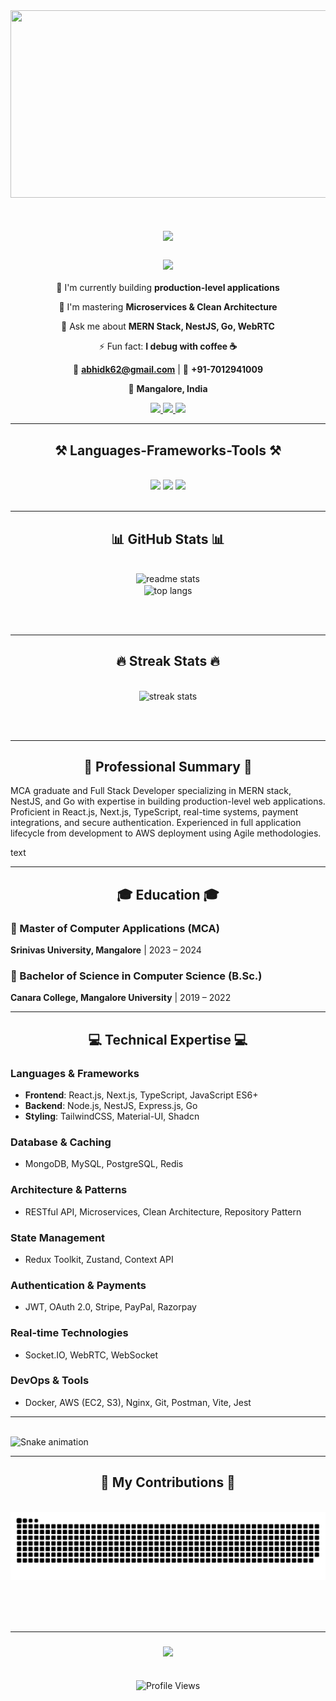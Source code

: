 <div align="center">
  <img src="https://media.giphy.com/media/qgQUggAC3Pfv687qPC/giphy.gif" width="600" height="300"/>
</div>

<h1 align="center">
  <img src="https://readme-typing-svg.herokuapp.com/?font=Righteous&size=35&center=true&vCenter=true&width=500&height=70&duration=4000&lines=Hi+There!+👋;+I'm+Abhishek!;" />
</h1>

<h3 align="center">
  <img src="https://readme-typing-svg.herokuapp.com/?font=Righteous&size=25&center=true&vCenter=true&width=600&height=50&duration=3000&lines=React+Developer+⚛️;Next.js+Developer+🚀;Node.js+Developer+💚;Express.js+Developer+⚡;NestJS+Developer+🔴;JavaScript+Developer+💛;Full+Stack+Developer+🌐;Backend+Developer+🔧;Frontend+Developer+🎨;MERN+Stack+Developer+📦" />
</h3>

<div align="center">
 
 🔭 I'm currently building **production-level applications**
 
 🌱 I'm mastering **Microservices & Clean Architecture**
 
 💬 Ask me about **MERN Stack, NestJS, Go, WebRTC**

 ⚡ Fun fact: **I debug with coffee ☕**

 📧 **abhidk62@gmail.com** | 📱 **+91-7012941009**

 📍 **Mangalore, India**

</div>

<div align="center"> 
  <a href="mailto:abhidk62@gmail.com">
    <img src="https://img.shields.io/badge/Gmail-333333?style=for-the-badge&logo=gmail&logoColor=red" />
  </a>
  <a href="your-linkedin-url" target="_blank">
    <img src="https://img.shields.io/badge/LinkedIn-0077B5?style=for-the-badge&logo=linkedin&logoColor=white" target="_blank" />
  </a>
  <a href="your-portfolio-url" target="_blank">
     <img src="https://img.shields.io/badge/Portfolio-FF5722?style=for-the-badge&logo=todoist&logoColor=white" target="_blank" />
  </a>
</div>

---

<h2 align="center">⚒️ Languages-Frameworks-Tools ⚒️</h2>
<br/>
<div align="center">
    <img src="https://skillicons.dev/icons?i=react,nextjs,nodejs,express,nestjs,go,typescript,javascript" />
    <img src="https://skillicons.dev/icons?i=mongodb,mysql,postgresql,redis,docker,aws,nginx,git" />
    <img src="https://skillicons.dev/icons?i=redux,tailwind,vite,jest,postman,socketio,vercel,linux" />
</div>

<br/>

---

<h2 align="center">📊 GitHub Stats 📊</h2>
<br>
<div align="center">
  <img width="390" src="https://github-readme-stats.vercel.app/api?username=mohammedrimshan&show_icons=true&theme=tokyonight&rank_icon=github&border_radius=10" alt="readme stats" />
  <br/>
  <img width="325" align="center" src="https://github-readme-stats.vercel.app/api/top-langs/?username=mohammedrimshan&hide=HTML&langs_count=8&layout=compact&theme=tokyonight&border_radius=10&size_weight=0.5&count_weight=0.5" alt="top langs" />
</div>

<br/><br/>

---

<h2 align="center">🔥 Streak Stats 🔥</h2>
<br>
<div align="center">
    <img src="https://github-readme-streak-stats.herokuapp.com/?user=mohammedrimshan&theme=tokyonight&border_radius=10" alt="streak stats"/>
</div>

<br/><br/>

---

<h2 align="center">💼 Professional Summary 💼</h2>

<div align="left">

MCA graduate and Full Stack Developer specializing in MERN stack,
NestJS, and Go with expertise in building production-level web
applications. Proficient in React.js, Next.js, TypeScript, real-time
systems, payment integrations, and secure authentication. Experienced
in full application lifecycle from development to AWS deployment using
Agile methodologies.

text

</div>

---

<h2 align="center">🎓 Education 🎓</h2>

<div align="left">

### 🎯 Master of Computer Applications (MCA)
**Srinivas University, Mangalore** | 2023 – 2024

### 🎯 Bachelor of Science in Computer Science (B.Sc.)
**Canara College, Mangalore University** | 2019 – 2022

</div>

---

<h2 align="center">💻 Technical Expertise 💻</h2>

<div align="left">

### Languages & Frameworks
- **Frontend**: React.js, Next.js, TypeScript, JavaScript ES6+
- **Backend**: Node.js, NestJS, Express.js, Go
- **Styling**: TailwindCSS, Material-UI, Shadcn

### Database & Caching
- MongoDB, MySQL, PostgreSQL, Redis

### Architecture & Patterns
- RESTful API, Microservices, Clean Architecture, Repository Pattern

### State Management
- Redux Toolkit, Zustand, Context API

### Authentication & Payments
- JWT, OAuth 2.0, Stripe, PayPal, Razorpay

### Real-time Technologies
- Socket.IO, WebRTC, WebSocket

### DevOps & Tools
- Docker, AWS (EC2, S3), Nginx, Git, Postman, Vite, Jest

</div>

---

<br clear="both">

<img src="https://raw.githubusercontent.com/mohammedrimshan/mohammedrimshan/output/snake.svg" alt="Snake animation" />

---

<div align="center">
  <h2>🐍 My Contributions 🐍</h2>
  <br>
  <img alt="snake eating my contributions" src="https://raw.githubusercontent.com/salesp07/salesp07/output/github-contribution-grid-snake.svg" />
  
  <br/><br/><br/>
</div>

---

<h3 align="center">
    <img src="https://readme-typing-svg.herokuapp.com/?font=Righteous&size=25&center=true&vCenter=true&width=500&height=70&duration=4000&lines=Thanks+for+visiting!+✌️;+Shoot+me+a+message+on+LinkedIn!;I'm+always+down+to+collab+:)">
</h3>

<br/>

<div align="center">
  <img src="https://komarev.com/ghpvc/?username=mohammedrimshan&style=for-the-badge&color=blue" alt="Profile Views"/>
</div>
